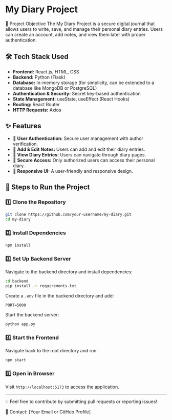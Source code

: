 # My Diary Project
 📌 Project Objective
The My Diary Project is a secure digital journal that allows users to write, save, and manage their personal diary entries. Users can create an account, add notes, and view them later with proper authentication.

## 🛠 Tech Stack Used
- **Frontend:** React.js, HTML, CSS
- **Backend:** Python (Flask)
- **Database:** In-memory storage (for simplicity, can be extended to a database like MongoDB or PostgreSQL)
- **Authentication & Security:** Secret key-based authentication
- **State Management:** useState, useEffect (React Hooks)
- **Routing:** React Router
- **HTTP Requests:** Axios

## ✨ Features
- 🔐 **User Authentication:** Secure user management with author verification.
- 📝 **Add & Edit Notes:** Users can add and edit their diary entries.
- 📖 **View Diary Entries:** Users can navigate through diary pages.
- 🔎 **Secure Access:** Only authorized users can access their personal diary.
- 🎨 **Responsive UI:** A user-friendly and responsive design.

## 🚀 Steps to Run the Project

### 1️⃣ Clone the Repository
```sh
git clone https://github.com/your-username/my-diary.git
cd my-diary
```

### 2️⃣ Install Dependencies
```sh
npm install
```

### 3️⃣ Set Up Backend Server
Navigate to the backend directory and install dependencies:
```sh
cd backend
pip install -r requirements.txt
```
Create a `.env` file in the backend directory and add:
```
PORT=5000
```
Start the backend server:
```sh
python app.py
```

### 4️⃣ Start the Frontend
Navigate back to the root directory and run:
```sh
npm start
```

### 5️⃣ Open in Browser
Visit `http://localhost:5173` to access the application.


---

💡 Feel free to contribute by submitting pull requests or reporting issues!

📧 Contact: [Your Email or GitHub Profile]
